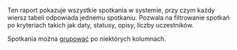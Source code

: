 Ten raport pokazuje wszystkie spotkania w systemie, przy czym każdy wiersz tabeli odpowiada jednemu spotkaniu.
Pozwala na filtrowanie spotkań po kryteriach takich jak daty, statusy, opisy, liczby uczestników.

Spotkania można [grupować](table-grouping) po niektórych kolumnach.
